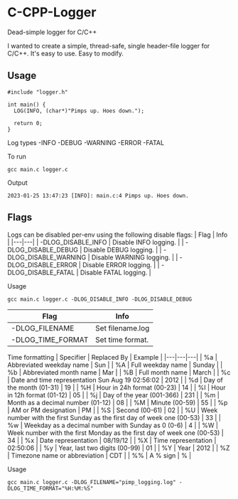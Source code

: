 # C-CPP-Logger
Dead-simple logger for C/C++

I wanted to create a simple, thread-safe, single header-file logger for C/C++. It's easy to use. Easy to modify.

## Usage
```
#include "logger.h"

int main() {
  LOG(INFO, (char*)"Pimps up. Hoes down.");
  
  return 0;
}
```

Log types
-INFO
-DEBUG
-WARNING
-ERROR
-FATAL


To run
```
gcc main.c logger.c
```

Output
```
2023-01-25 13:47:23 [INFO]: main.c:4 Pimps up. Hoes down.
```

## Flags
Logs can be disabled per-env using the following disable flags:
| Flag | Info |
|---|---|
| -DLOG_DISABLE_INFO | Disable INFO logging. |
| -DLOG_DISABLE_DEBUG | Disable DEBUG logging. |
| -DLOG_DISABLE_WARNING | Disable WARNING logging. |
| -DLOG_DISABLE_ERROR | Disable ERROR logging. |
| -DLOG_DISABLE_FATAL | Disable FATAL logging. |

Usage
```
gcc main.c logger.c -DLOG_DISABLE_INFO -DLOG_DISABLE_DEBUG
```

| Flag | Info |
|---|---|
| -DLOG_FILENAME | Set filename.log |
| -DLOG_TIME_FORMAT | Set time format. |

Time formatting
| Specifier |	Replaced By	| Example |
|---|---|---|
| %a |	Abbreviated weekday name | Sun |
| %A |	Full weekday name | Sunday |
| %b |	Abbreviated month name | Mar |
| %B |	Full month name | March |
| %c |	Date and time representation	Sun Aug 19 02:56:02 | 2012 |
| %d |	Day of the month (01-31) | 19 |
| %H |	Hour in 24h format (00-23) | 14 |
| %I |	Hour in 12h format (01-12) | 05 |
| %j |	Day of the year (001-366) | 231 |
| %m |	Month as a decimal number (01-12) | 08 |
| %M |	Minute (00-59) | 55 |
| %p |	AM or PM designation | PM |
| %S |	Second (00-61) | 02 |
| %U |	Week number with the first Sunday as the first day of week one (00-53) | 33 |
| %w |	Weekday as a decimal number with Sunday as 0 (0-6) | 4 |
| %W |	Week number with the first Monday as the first day of week one (00-53) | 34 |
| %x |	Date representation | 08/19/12 |
| %X |	Time representation | 02:50:06 |
| %y |	Year, last two digits (00-99) | 01 |
| %Y |	Year | 2012 |
| %Z |	Timezone name or abbreviation | CDT |
| %% |	A % sign | % |

Usage
```
gcc main.c logger.c -DLOG_FILENAME="pimp_logging.log" -DLOG_TIME_FORMAT="%H:%M:%S"
```
